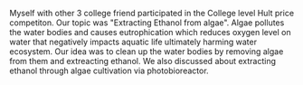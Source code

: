 Myself with other 3 college friend participated in the College level Hult price competiton. Our topic was "Extracting Ethanol from algae". Algae pollutes the water bodies and causes eutrophication which reduces oxygen level on water that negatively impacts aquatic life ultimately harming water ecosystem. Our idea was to clean up the water bodies by removing algae from them and extreacting ethanol. We also discussed about extracting ethanol through algae cultivation via photobioreactor. 
